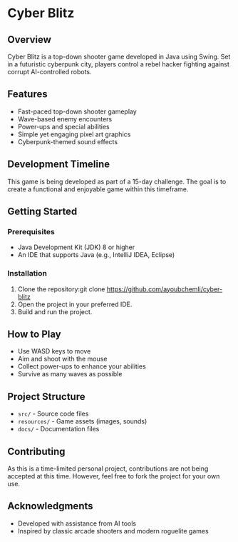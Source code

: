 # Cyber Blitz

## Overview
Cyber Blitz is a top-down shooter game developed in Java using Swing. Set in a futuristic cyberpunk city, players control a rebel hacker fighting against corrupt AI-controlled robots.

## Features
- Fast-paced top-down shooter gameplay
- Wave-based enemy encounters
- Power-ups and special abilities
- Simple yet engaging pixel art graphics
- Cyberpunk-themed sound effects 

## Development Timeline
This game is being developed as part of a 15-day challenge. The goal is to create a functional and enjoyable game within this timeframe.

## Getting Started
### Prerequisites
- Java Development Kit (JDK) 8 or higher
- An IDE that supports Java (e.g., IntelliJ IDEA, Eclipse)

### Installation
1. Clone the repository:git clone https://github.com/ayoubchemli/cyber-blitz
2. Open the project in your preferred IDE.
3. Build and run the project.

## How to Play
- Use WASD keys to move
- Aim and shoot with the mouse
- Collect power-ups to enhance your abilities
- Survive as many waves as possible

## Project Structure
- `src/` - Source code files
- `resources/` - Game assets (images, sounds)
- `docs/` - Documentation files

## Contributing
As this is a time-limited personal project, contributions are not being accepted at this time. However, feel free to fork the project for your own use.

## Acknowledgments
- Developed with assistance from AI tools
- Inspired by classic arcade shooters and modern roguelite games
